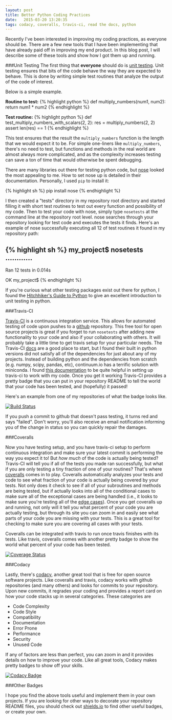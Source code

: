 ```yaml
---
layout: post
title: Better Python Coding Practices
date:   2015-03-20 13:20:35
tags: codacy, coveralls, travis-ci, read the docs, python
---
```


Recently I've been interested in improving my coding practices, as
everyone should be. There are a few new tools that I have been
implementing that have already paid off in improving my end product.
In this blog post, I will describe some of these tools and show how
I got them up and running.

###Unit Testing
The first thing that **everyone** should do is [unit testing][wikiunit].
Unit testing ensures that bits of the code behave the way they are
expected to behave. This is done by writing simple test routines
that analyze the output of the code of interest.

Below is a simple example.

**Routine to test:**
{% highlight python %}
def multiply_numbers(num1, num2):
  return num1 * num2
{% endhighlight %}

**Test routine:**
{% highlight python %}
def test_multiply_numbers_with_scalars(2, 2):
  res = multiply_numbers(2, 2)
  assert len(res) == 1
{% endhighlight %}

This test ensures that the result the `multiply_numbers` function
is the length that we would expect it to be. For simple one-liners
 like `multiply_numbers`, there's no need to test, but functions
 and methods in the real world are almost always more complicated,
 and as the complexity increases testing can save a ton of time
 that would otherwise be spent debugging.

There are many libraries out there for testing python code, but
[nose][nose] looked the most appealing to me. How to set nose up
is detailed in their documentation. Personally, I used `pip` to
install it:

{% highlight sh %}
pip install nose
{% endhighlight %}

I then created a "tests" directory in my repository root directory
and started filling it with short test routines to test out every
function and possibility of my code. Then to test your code with
nose, simply type `nosetests` at the command line at the repository
root level. nose searches through your repository looking for test
code and executes the tests it finds. Here's an example of nose
successfully executing all 12 of test routines it found in my
repository path:

{% highlight sh %}
my_project$ nosetests
............
----------------------------------------------------------------------
Ran 12 tests in 0.014s

OK
my_project$
{% endhighlight %}


If you're curious what other testing packages exist out there for
python, I found the
[Hitchhiker's Guide to Python][hitchtest] to give an excellent
introduction to unit testing in python.


###Travis-CI

[Travis-CI][travis] is a continuous integration service. This allows for
automated testing of code upon pushes to a [github][github] repository.
This free tool for open source projects is great if you forget to run
`nosetests` after adding new functionality to your code and also if
your collaborating with others. It will probably take a little time
to get travis setup for your particular needs. The Travis-CI
[docs][travisdocs] are a good place to start, but I found their built
in python versions did not satisfy all of the dependencies for just
about any of my projects. Instead of building python and the
dependencies from scratch (e.g. numpy, scipy, pandas, etc),
continuum.io has a terrific solution with miniconda. I found
[this documentation][condatravis] to be quite helpful in setting up
travis-ci to work with my code. Once you get it working Travis-CI
provides a pretty badge that you can put in your repository README
to tell the world that your code has been tested, and (hopefully)
it passed!

Here's an example from one of my repositories of what the badge looks
like.

[![Build Status](https://travis-ci.org/mattgiguere/pyutil.svg?branch=master)](https://travis-ci.org/mattgiguere/pyutil)

If you push a commit to github that doesn't pass testing, it turns
red and says "failed". Don't worry, you'll also receive an email
notification informing you of the change in status so you can
quickly repair the damages.

###Coveralls

Now you have testing setup, and you have travis-ci setup to
perform continuous integration and make sure your latest commit
is performing the way you expect it to! But *how much* of the
code is actually being tested? Travis-CI will tell you if all
of the tests you made ran successfully, but what if you are only
testing a tiny fraction of one of your routines? That's where
[coveralls][coveralls] comes in to play. Coveralls automatically
analyzes your tests and code to see what fraction of your code
is actually being covered by your tests. Not only does it check
to see if all of your subroutines and methods are being tested,
but if actually looks into all of the conditional cases to make
sure all of the exceptional cases are being handled (i.e., it
looks to make sure you're testing all of the
[edge cases][edges]). Once you get coveralls up and running,
not only will it tell you what percent of your code you are
actually testing, but through its site you can zoom in and easily
see what parts of your code you are missing with your tests. This is
a great tool for checking to make sure you are covering all
cases with your tests.

Coveralls can be integrated with travis to run once travis finishes
with its tests. Like travis, coveralls comes with another pretty
badge to show the world what percent of your code has been tested.

[![Coverage Status](https://coveralls.io/repos/mattgiguere/pyutil/badge.svg?branch=master)](https://coveralls.io/r/mattgiguere/pyutil?branch=master)

###Codacy

Lastly, there's [codacy][codacy], another great tool that is
free for open source software projects. Like coveralls and
travis, codacy works with github repositories (and many others)
and looks for commits to your repository. Upon new commits, it
regrades your coding and provides a report card on how your
code stacks up in several categories. These categories are

- Code Complexity
- Code Style
- Compatibility
- Documentation
- Error Prone
- Performance
- Security
- Unused Code

If any of factors are less than perfect, you can zoom in and
it provides details on how to improve your code. Like all great
tools, Codacy makes pretty badges to show off your skills.

[![Codacy Badge](https://www.codacy.com/project/badge/24f412c6b6c443f8b6693936594811a1)](https://www.codacy.com/public/matthewgiguere/pyutil)

###Other Badges

I hope you find the above tools useful and implement them in your own
projects. If you are looking for other ways to decorate your
repository README files, you should check out
[shields.io](http://shields.io) to find other useful badges, or create
your own.


[travis]: https://travis-ci.org
[github]: https://github.com
[wikiunit]: http://en.wikipedia.org/wiki/Unit_testing
[nose]: https://nose.readthedocs.org/en/latest/
[hitchtest]: http://docs.python-guide.org/en/latest/writing/tests/
[travisdocs]: http://docs.travis-ci.com/user/languages/python/
[condatravis]: http://conda.pydata.org/docs/travis.html
[coveralls]: https://coveralls.io
[edges]: http://en.wikipedia.org/wiki/Edge_case
[codacy]: https://www.codacy.com/login
